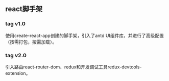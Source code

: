 ## react脚手架
### tag v1.0
  使用create-react-app创建的脚手架，引入了antd UI组件库，并进行了高级配置（按需打包，按需加载）。
### tag v2.0
  引入路由react-router-dom、redux和开发调试工具redux-devtools-extension。
